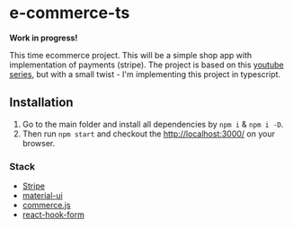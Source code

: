 # e-commerce-ts

**Work in progress!**

This time ecommerce project. This will be a simple shop app with implementation of payments (stripe). The project is
based on this [youtube series](https://www.youtube.com/watch?v=377AQ0y6LPA), but with a small twist - I'm implementing
this project in typescript. 

## Installation

1. Go to the main folder and install all dependencies by `npm i` & `npm i -D`.
2. Then run `npm start` and checkout the [http://localhost:3000/](http://localhost:3000/) on your browser.

### Stack

- [Stripe](https://stripe.com/en-pl)
- [material-ui](https://mui.com/)
- [commerce.js](https://commercejs.com/)
- [react-hook-form](https://react-hook-form.com/)